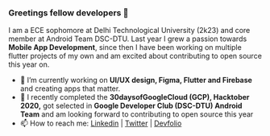 ### Greetings fellow developers 👋

<!--
**hareshnayak/hareshnayak** is a ✨ _special_ ✨ repository because its `README.md` (this file) appears on your GitHub profile.

- 🔭 I’m currently working on Flutter and Firebase
- 🌱 I’m currently learning ...
- 👯 I’m looking to collaborate on ...
- 🤔 I’m looking for help with ...
- 💬 Ask me about ...
- 📫 How to reach me: ...
- 😄 Pronouns: ...
- ⚡ Fun fact: ...
-->
I am a ECE sophomore at Delhi Technological University (2k23) and core member at Android Team DSC-DTU. Last year I grew a passion towards **Mobile App Development**, since then I have been working on multiple flutter projects of my own and am excited about contributing to open source this year on.  
- 🔭 I’m currently working on **UI/UX design, Figma, Flutter and Firebase** and creating apps that matter.
- 🌱 I recently completed the **30daysofGoogleCloud (GCP), Hacktober 2020,** got selected in **Google Developer Club (DSC-DTU) Android Team** and am looking forward to contributing to open source this year 
- 📫 How to reach me: [Linkedin](https://linkedin.in/in/hareshnayak08) | [Twitter](https://twitter.com/HareshNayak19) | [Devfolio](https://devfolio.co/@HareshNayak)
